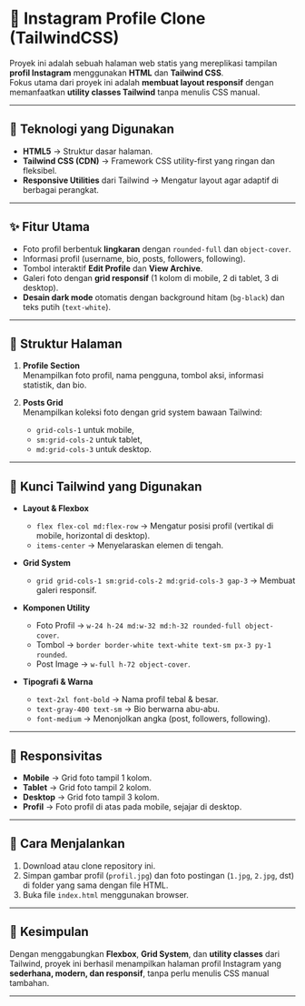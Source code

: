 # 📸 Instagram Profile Clone (TailwindCSS)

Proyek ini adalah sebuah halaman web statis yang mereplikasi tampilan **profil Instagram** menggunakan **HTML** dan **Tailwind CSS**.  
Fokus utama dari proyek ini adalah **membuat layout responsif** dengan memanfaatkan **utility classes Tailwind** tanpa menulis CSS manual.

---

## 🚀 Teknologi yang Digunakan
- **HTML5** → Struktur dasar halaman.  
- **Tailwind CSS (CDN)** → Framework CSS utility-first yang ringan dan fleksibel.  
- **Responsive Utilities** dari Tailwind → Mengatur layout agar adaptif di berbagai perangkat.  

---

## ✨ Fitur Utama
- Foto profil berbentuk **lingkaran** dengan `rounded-full` dan `object-cover`.  
- Informasi profil (username, bio, posts, followers, following).  
- Tombol interaktif **Edit Profile** dan **View Archive**.  
- Galeri foto dengan **grid responsif** (1 kolom di mobile, 2 di tablet, 3 di desktop).  
- **Desain dark mode** otomatis dengan background hitam (`bg-black`) dan teks putih (`text-white`).  

---

## 📂 Struktur Halaman
1. **Profile Section**  
   Menampilkan foto profil, nama pengguna, tombol aksi, informasi statistik, dan bio.  

2. **Posts Grid**  
   Menampilkan koleksi foto dengan grid system bawaan Tailwind:
   - `grid-cols-1` untuk mobile,  
   - `sm:grid-cols-2` untuk tablet,  
   - `md:grid-cols-3` untuk desktop.  

---

## 🔑 Kunci Tailwind yang Digunakan
- **Layout & Flexbox**
  - `flex flex-col md:flex-row` → Mengatur posisi profil (vertikal di mobile, horizontal di desktop).  
  - `items-center` → Menyelaraskan elemen di tengah.  

- **Grid System**
  - `grid grid-cols-1 sm:grid-cols-2 md:grid-cols-3 gap-3` → Membuat galeri responsif.  

- **Komponen Utility**
  - Foto Profil → `w-24 h-24 md:w-32 md:h-32 rounded-full object-cover`.  
  - Tombol → `border border-white text-white text-sm px-3 py-1 rounded`.  
  - Post Image → `w-full h-72 object-cover`.  

- **Tipografi & Warna**
  - `text-2xl font-bold` → Nama profil tebal & besar.  
  - `text-gray-400 text-sm` → Bio berwarna abu-abu.  
  - `font-medium` → Menonjolkan angka (post, followers, following).  

---

## 📱 Responsivitas
- **Mobile** → Grid foto tampil 1 kolom.  
- **Tablet** → Grid foto tampil 2 kolom.  
- **Desktop** → Grid foto tampil 3 kolom.  
- **Profil** → Foto profil di atas pada mobile, sejajar di desktop.  

---

## 📌 Cara Menjalankan
1. Download atau clone repository ini.  
2. Simpan gambar profil (`profil.jpg`) dan foto postingan (`1.jpg`, `2.jpg`, dst) di folder yang sama dengan file HTML.  
3. Buka file `index.html` menggunakan browser.  

---


## 🎯 Kesimpulan
Dengan menggabungkan **Flexbox**, **Grid System**, dan **utility classes** dari Tailwind, proyek ini berhasil menampilkan halaman profil Instagram yang **sederhana, modern, dan responsif**, tanpa perlu menulis CSS manual tambahan.  

---



